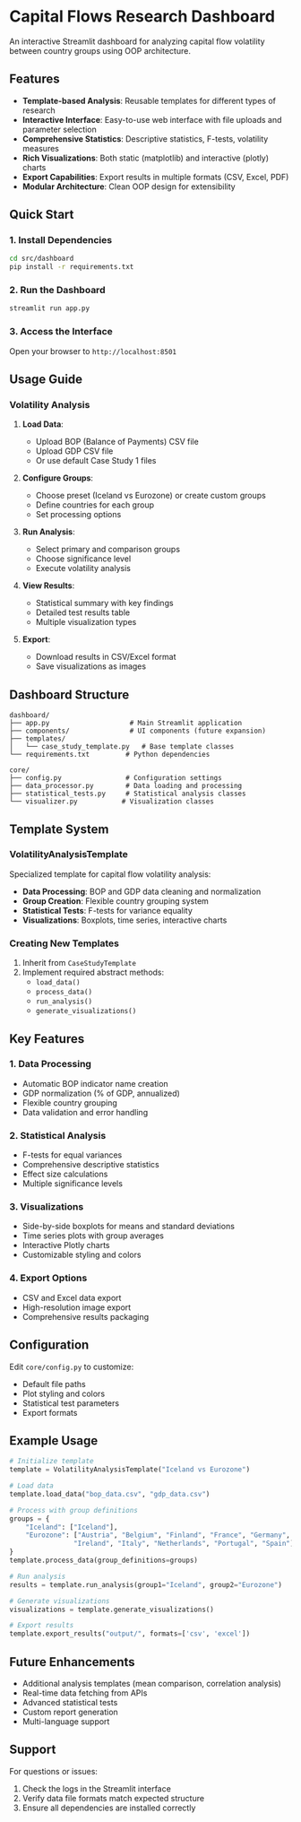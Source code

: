 # Capital Flows Research Dashboard

An interactive Streamlit dashboard for analyzing capital flow volatility between country groups using OOP architecture.

## Features

- **Template-based Analysis**: Reusable templates for different types of research
- **Interactive Interface**: Easy-to-use web interface with file uploads and parameter selection
- **Comprehensive Statistics**: Descriptive statistics, F-tests, volatility measures
- **Rich Visualizations**: Both static (matplotlib) and interactive (plotly) charts
- **Export Capabilities**: Export results in multiple formats (CSV, Excel, PDF)
- **Modular Architecture**: Clean OOP design for extensibility

## Quick Start

### 1. Install Dependencies

```bash
cd src/dashboard
pip install -r requirements.txt
```

### 2. Run the Dashboard

```bash
streamlit run app.py
```

### 3. Access the Interface

Open your browser to `http://localhost:8501`

## Usage Guide

### Volatility Analysis

1. **Load Data**:
   - Upload BOP (Balance of Payments) CSV file
   - Upload GDP CSV file
   - Or use default Case Study 1 files

2. **Configure Groups**:
   - Choose preset (Iceland vs Eurozone) or create custom groups
   - Define countries for each group
   - Set processing options

3. **Run Analysis**:
   - Select primary and comparison groups
   - Choose significance level
   - Execute volatility analysis

4. **View Results**:
   - Statistical summary with key findings
   - Detailed test results table
   - Multiple visualization types

5. **Export**:
   - Download results in CSV/Excel format
   - Save visualizations as images

## Dashboard Structure

```
dashboard/
├── app.py                    # Main Streamlit application
├── components/               # UI components (future expansion)
├── templates/
│   └── case_study_template.py   # Base template classes
└── requirements.txt         # Python dependencies

core/
├── config.py                # Configuration settings
├── data_processor.py        # Data loading and processing
├── statistical_tests.py     # Statistical analysis classes
└── visualizer.py           # Visualization classes
```

## Template System

### VolatilityAnalysisTemplate

Specialized template for capital flow volatility analysis:

- **Data Processing**: BOP and GDP data cleaning and normalization
- **Group Creation**: Flexible country grouping system
- **Statistical Tests**: F-tests for variance equality
- **Visualizations**: Boxplots, time series, interactive charts

### Creating New Templates

1. Inherit from `CaseStudyTemplate`
2. Implement required abstract methods:
   - `load_data()`
   - `process_data()`
   - `run_analysis()`
   - `generate_visualizations()`

## Key Features

### 1. Data Processing
- Automatic BOP indicator name creation
- GDP normalization (% of GDP, annualized)
- Flexible country grouping
- Data validation and error handling

### 2. Statistical Analysis
- F-tests for equal variances
- Comprehensive descriptive statistics
- Effect size calculations
- Multiple significance levels

### 3. Visualizations
- Side-by-side boxplots for means and standard deviations
- Time series plots with group averages
- Interactive Plotly charts
- Customizable styling and colors

### 4. Export Options
- CSV and Excel data export
- High-resolution image export
- Comprehensive results packaging

## Configuration

Edit `core/config.py` to customize:

- Default file paths
- Plot styling and colors
- Statistical test parameters
- Export formats

## Example Usage

```python
# Initialize template
template = VolatilityAnalysisTemplate("Iceland vs Eurozone")

# Load data
template.load_data("bop_data.csv", "gdp_data.csv")

# Process with group definitions
groups = {
    "Iceland": ["Iceland"],
    "Eurozone": ["Austria", "Belgium", "Finland", "France", "Germany", 
                "Ireland", "Italy", "Netherlands", "Portugal", "Spain"]
}
template.process_data(group_definitions=groups)

# Run analysis
results = template.run_analysis(group1="Iceland", group2="Eurozone")

# Generate visualizations
visualizations = template.generate_visualizations()

# Export results
template.export_results("output/", formats=['csv', 'excel'])
```

## Future Enhancements

- Additional analysis templates (mean comparison, correlation analysis)
- Real-time data fetching from APIs
- Advanced statistical tests
- Custom report generation
- Multi-language support

## Support

For questions or issues:
1. Check the logs in the Streamlit interface
2. Verify data file formats match expected structure
3. Ensure all dependencies are installed correctly
